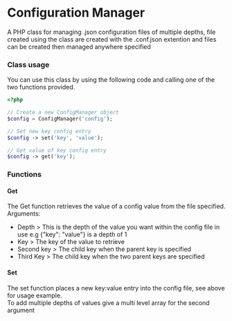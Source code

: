 # Configuration Manager
A PHP class for managing .json configuration files of multiple depths, file created using the class are created with the .conf.json extention and files can be created then managed anywhere specified

### Class usage
You can use this class by using the following code and calling one of the two functions provided.
```PHP
<?php

// Create a new ConfigManager object
$config = ConfigManager('config');

// Set new key config entry
$config -> set('key', 'value');

// Get value of key config entry
$config -> get('key');
```

### Functions
#### Get
The Get function retrieves the value of a config value from the file specified.</br>
Arguments:
- Depth > This is the depth of the value you want within the config file in use e.g
{"key": "value"} is a depth of 1
- Key > The key of the value to retrieve
- Second key > The child key when the parent key is specified
- Third Key > The child key when the two parent keys are specified

#### Set
The set function places a new key:value entry into the config file, see above for usage example.</br>
To add multiple depths of values give a multi level array for the second argument
